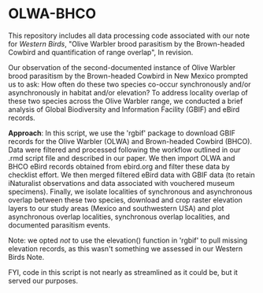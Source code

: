 # OLWA-BHCO
This repository includes all data processing code associated with our note for *Western Birds*, "Olive Warbler brood parasitism by the Brown-headed Cowbird and quantification of range overlap", In revision. 

Our observation of the second-documented instance of Olive Warbler brood parasitism by the Brown-headed Cowbird in New Mexico prompted us to ask: How often do these two species co-occur synchronously and/or asynchronously in habitat and/or elevation? To address locality overlap of these two species across the Olive Warbler range, we conducted a brief analysis of Global Biodiversity and Information Facility (GBIF) and eBird records. 

**Approach**: In this script, we use the 'rgbif' package to download GBIF records for the Olive Warbler (OLWA) and Brown-headed Cowbird (BHCO). Data were filtered and processed following the workflow outlined in our .rmd script file and described in our paper. We then import OLWA and BHCO eBird records obtained from ebird.org and filter these data by checklist effort. We then merged filtered eBird data with GBIF data (to retain iNaturalist observations and data associated with vouchered museum specimens). Finally, we isolate localities of synchronous and asynchronous overlap between these two species, download and crop raster elevation layers to our study areas (Mexico and southwestern USA) and plot asynchronous overlap localities, synchronous overlap localities, and documented parasitism events. 

Note: we opted *not* to use the elevation() function in 'rgbif' to pull missing elevation records, as this wasn't something we assessed in our Western Birds Note. 

FYI, code in this script is not nearly as streamlined as it could be, but it served our purposes. 
